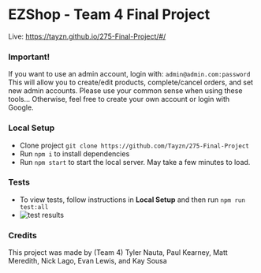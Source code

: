 # EZShop - Team 4 Final Project
Live: https://tayzn.github.io/275-Final-Project/#/

### Important!
If you want to use an admin account, login with: `admin@admin.com:password`
This will allow you to create/edit products, complete/cancel orders, and set new admin accounts.
Please use your common sense when using these tools...
Otherwise, feel free to create your own account or login with Google.

### Local Setup
- Clone project `git clone https://github.com/Tayzn/275-Final-Project`
- Run `npm i` to install dependencies
- Run `npm start` to start the local server. May take a few minutes to load.

### Tests
- To view tests, follow instructions in **Local Setup** and then run `npm run test:all`
- ![test results](https://i.ibb.co/bv35qGB/testpass.png)

### Credits
This project was made by (Team 4) Tyler Nauta, Paul Kearney, Matt Meredith, Nick Lago, Evan Lewis, and Kay Sousa
